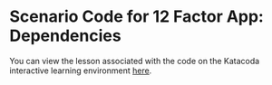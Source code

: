 # Scenario Code for 12 Factor App: Dependencies

You can view the lesson associated with the code on the Katacoda interactive learning environment [here](https://www.katacoda.com/innosoft/scenarios/12factor-002).
